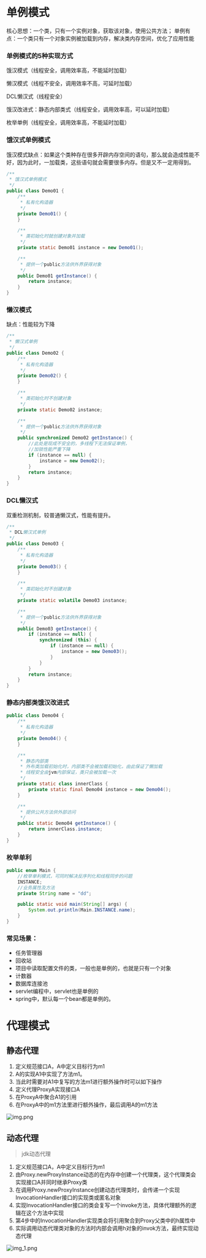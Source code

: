 # 单例模式

核心思想：一个类，只有一个实例对象，获取该对象，使用公共方法； 单例有点：一个类只有一个对象实例被加载到内存，解决类内存空间，优化了应用性能

### 单例模式的5种实现方式

饿汉模式（线程安全，调用效率高，不能延时加载）

懒汉模式（线程不安全，调用效率不高，可延时加载）

DCL懒汉式（线程安全）

饿汉改进式：静态内部类式（线程安全，调用效率高，可以延时加载）

枚举单例（线程安全，调用效率高，不能延时加载）

### 饿汉式单例模式

饿汉模式缺点：如果这个类种存在很多开辟内存空间的语句，那么就会造成性能不好，因为此时，一加载类，这些语句就会需要很多内存。但是又不一定用得到。

```java
/**
 * 饿汉式单例模式
 */
public class Demo01 {
    /**
     * 私有化构造器
     */
    private Demo01() {
    }

    /**
     * 类初始化时就创建对象并加载
     */
    private static Demo01 instance = new Demo01();

    /**
     * 提供一个public方法供外界获得对象
     */
    public Demo01 getInstance() {
        return instance;
    }
}
```

### 懒汉模式

缺点：性能较为下降

```java
/**
 * 懒汉式单例
 */
public class Demo02 {
    /**
     * 私有化构造器
     */
    private Demo02() {
    }

    /**
     * 类初始化时不创建对象
     */
    private static Demo02 instance;

    /**
     * 提供一个public方法供外界获得对象
     */
    public synchronized Demo02 getInstance() {
        //此处是现成不安全的，多线程下无法保证单例，
        //加锁性能严重下降  
        if (instance == null) {
            instance = new Demo02();
        }
        return instance;
    }
}
```

### DCL懒汉式

双重检测机制，较普通懒汉式，性能有提升。

```java
/**
 * DCL懒汉式单例
 */
public class Demo03 {
    /**
     * 私有化构造器
     */
    private Demo03() {
    }

    /**
     * 类初始化时不创建对象
     */
    private static volatile Demo03 instance;

    /**
     * 提供一个public方法供外界获得对象
     */
    public Demo03 getInstance() {
        if (instance == null) {
            synchronized (this) {
                if (instance == null) {
                    instance = new Demo03();
                }
            }
        }
        return instance;
    }
}
```

### 静态内部类饿汉改进式

```java
public class Demo04 {
    /**
     * 私有化构造器
     */
    private Demo04() {
    }

    /**
     * 静态内部类
     * 外布类加载初始化时，内部类不会被加载初始化，由此保证了懒加载
     * 线程安全由jvm内部保证，类只会被加载一次
     */
    private static class innerClass {
        private static final Demo04 instance = new Demo04();
    }

    /**
     * 提供公共方法供外部访问
     */
    public static Demo04 getInstance() {
        return innerClass.instance;
    }
}
```

### 枚举单利

```java
public enum Main {
    //枚举单利模式，可同时解决反序列化和线程同步的问题
    INSTANCE;
    //业务属性及方法
    private String name = "dd";

    public static void main(String[] args) {
        System.out.println(Main.INSTANCE.name);
    }
}
```

### 常见场景：

- 任务管理器
- 回收站
- 项目中读取配置文件的类，一般也是单例的，也就是只有一个对象
- 计数器
- 数据库连接池
- servlet编程中，servlet也是单例的
- spring中，默认每一个bean都是单例的。


# 代理模式
## 静态代理
1. 定义规范接口A，A中定义目标行为m1
2. A的实现A1中实现了方法m1。
3. 当此时需要对A1中复写的方法m1进行额外操作时可以如下操作
4. 定义代理ProxyA实现接口A
5. 在ProxyA中聚合A1的引用
6. 在ProxyA中的m1方法里进行额外操作，最后调用A的m1方法

![img.png](img.png)

## 动态代理
> jdk动态代理
1. 定义规范接口A，A中定义目标行为m1
2. 由Proxy.newProxyInstance动态的在内存中创建一个代理类，这个代理类会实现接口A并同时继承Proxy类
3. 在调用Proxy.newProxyInstance创建动态代理类时，会传递一个实现InvocationHandler接口的实现类或匿名对象
4. 实现InvocationHandler接口的类会复写一个invoke方法，具体代理额外的逻辑在这个方法中实现
5. 第4步中的InvocationHandler实现类会将引用聚合到Proxy父类中的h属性中
6. 实际调用动态代理类对象的方法时内部会调用h对象的invok方法，最终实现动态代理


![img_1.png](img_1.png)